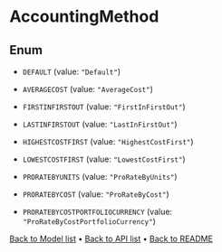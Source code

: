 

# AccountingMethod

## Enum


* `DEFAULT` (value: `"Default"`)

* `AVERAGECOST` (value: `"AverageCost"`)

* `FIRSTINFIRSTOUT` (value: `"FirstInFirstOut"`)

* `LASTINFIRSTOUT` (value: `"LastInFirstOut"`)

* `HIGHESTCOSTFIRST` (value: `"HighestCostFirst"`)

* `LOWESTCOSTFIRST` (value: `"LowestCostFirst"`)

* `PRORATEBYUNITS` (value: `"ProRateByUnits"`)

* `PRORATEBYCOST` (value: `"ProRateByCost"`)

* `PRORATEBYCOSTPORTFOLIOCURRENCY` (value: `"ProRateByCostPortfolioCurrency"`)



[Back to Model list](../README.md#documentation-for-models) &#8226; [Back to API list](../README.md#documentation-for-api-endpoints) &#8226; [Back to README](../README.md)


